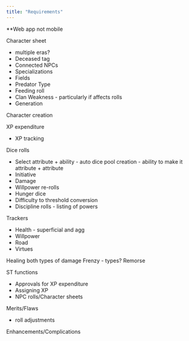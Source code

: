 ```yaml
---
title: "Requirements"
---
```


**Web app not mobile

Character sheet
- multiple eras?
- Deceased tag
- Connected NPCs
- Specializations
- Fields
- Predator Type
- Feeding roll
- Clan Weakness - particularly if affects rolls
- Generation

Character creation

XP expenditure
- XP tracking

Dice rolls
- Select attribute + ability - auto dice pool creation - ability to make it attribute + attribute
- Initiative
- Damage
- Willpower re-rolls
- Hunger dice
- Difficulty to threshold conversion
- Discipline rolls - listing of powers

Trackers
- Health - superficial and agg
- Willpower
- Road
- Virtues

Healing both types of damage
Frenzy - types?
Remorse

ST functions
- Approvals for XP expenditure
- Assigning XP
- NPC rolls/Character sheets

Merits/Flaws
- roll adjustments

Enhancements/Complications